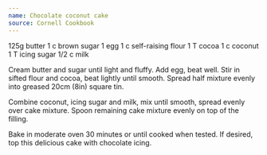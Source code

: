 ```yaml
---
name: Chocolate coconut cake
source: Cornell Cookbook
---
```


125g butter
1 c brown sugar
1 egg
1 c self-raising flour
1 T cocoa
1 c coconut
1 T icing sugar
1/2 c milk

Cream butter and sugar until light and fluffy.  Add egg, beat well.  Stir  in sifted flour and cocoa, beat lightly until smooth.  Spread half mixture evenly into greased 20cm (8in) square tin.

Combine coconut, icing sugar and milk, mix until smooth, spread evenly over cake mixture.  Spoon remaining cake mixture evenly  on top of the filling.  

Bake in moderate oven 30 minutes or until cooked when tested.  If desired, top this delicious cake with chocolate icing.

